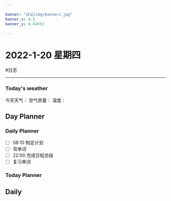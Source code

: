 ```yaml
---

banner: "日记/img/banners.jpg"
banner_x: 0.5
banner_y: 0.84933

---
```

# 2022-1-20 星期四
#日志 

---

### Today's weather
今天天气：
空气质量：
温度：
## Day Planner

### Daily Planner
- [ ] 08:10 制定计划
- [ ] 背单词
- [ ] 22:00 完成日程总结
- [ ] 复习单词

### Today Planner

## Daily


